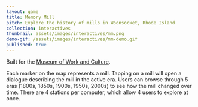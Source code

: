 ```yaml
---
layout: game
title: Memory Mill
pitch: Explore the history of mills in Woonsocket, Rhode Island
collection: interactives
thumbnail: assets/images/interactives/mm.png
demo-gif: /assets/images/interactives/mm-demo.gif
published: true
---
```

Built for the [Museum of Work and Culture](http://www.rihs.org/museums/museum-of-work-and-culture).

Each marker on the map represents a mill. Tapping on a mill will open a dialogue describing the mill in the active era. Users can browse through 5 eras (1800s, 1850s, 1900s, 1950s, 2000s) to see how the mill changed over time. There are 4 stations per computer, which allow 4 users to explore at once.